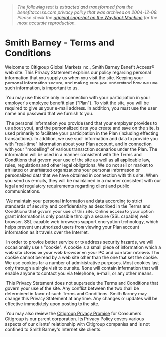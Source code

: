 > *The following text is extracted and transformed from the benefitaccess.com privacy policy that was archived on 2004-12-09. Please check the [original snapshot on the Wayback Machine](https://web.archive.org/web/20041209101323id_/http%3A//www.benefitaccess.com/ssb_privacy.html) for the most accurate reproduction.*

# Smith Barney - Terms and Conditions

Welcome to Citigroup Global Markets Inc., Smith Barney Benefit Access® web site. This Privacy Statement explains our policy regarding personal information that you supply us when you visit the site. Keeping your personal information secure, and making sure you understand how we use such information, is important to us.

 You may use this site only in connection with your participation in your employer's employee benefit plan ("Plan"). To visit the site, you will be required to give us your e-mail address. In addition, you must use the user name and password that we furnish to you.

 The personal information you provide (and that your employer provides to us about you), and the personalized data you create and save on the site, is used primarily to facilitate your participation in the Plan (including effecting transactions). In addition, we use such information and data to provide you with "real-time" information about your Plan account, and in connection with your "modelling" of various transaction scenarios under the Plan. The information will be used in a manner consistent with the Terms and Conditions that govern your use of the site as well as all applicable law, rules, regulations and other legal obligations. We do not sell or market to affiliated or unaffiliated organizations your personal information or personalized data that we have obtained in connection with this site. When you send us e-mails, they will be maintained in a manner consistent with our legal and regulatory requirements regarding client and public communications.

 We maintain your personal information and data according to strict standards of security and confidentiality as described in the Terms and Conditions that govern your use of this site. Online access to your option grant information is only possible through a secure (SSL capable) web browser. SSL capable web browsers support encryption technology, which helps prevent unauthorized users from viewing your Plan account information as it travels over the Internet.

 In order to provide better service or to address security hazards, we will occasionally use a "cookie". A cookie is a small piece of information which a web site stores on your web browser on your PC and can later retrieve. The cookie cannot be read by a web site other than the one that set the cookie. We use cookies for a number of administrative purposes. Most cookies last only through a single visit to our site. None will contain information that will enable anyone to contact you via telephone, e-mail, or any other means.

 This Privacy Statement does not supersede the Terms and Conditions that govern your use of the site. Any conflict between the two shall be determined in favor of such Terms and Conditions. Smith Barney may change this Privacy Statement at any time. Any changes or updates will be effective immediately upon posting to the site.

 You may also review the [Citigroup Privacy Promise](http://www.citigroup.com/citigroup/privacy/index.htm) for Consumers. Citigroup is our parent corporation. Its Privacy Policy covers various aspects of our clients' relationship with Citigroup companies and is not confined to Smith Barney's Internet site clients.

